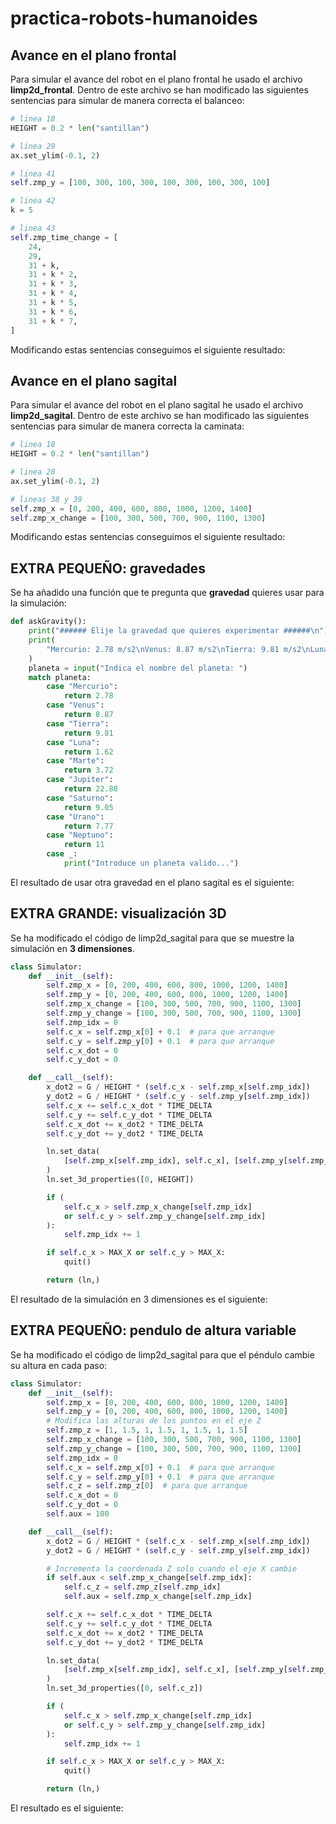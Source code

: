 # practica-robots-humanoides

## Avance en el plano **frontal**
Para simular el avance del robot en el plano frontal he usado el archivo **limp2d_frontal**.
Dentro de este archivo se han modificado las siguientes sentencias para simular de manera correcta el balanceo:
```python
# linea 18 
HEIGHT = 0.2 * len("santillan")

# linea 29
ax.set_ylim(-0.1, 2)

# linea 41
self.zmp_y = [100, 300, 100, 300, 100, 300, 100, 300, 100]

# linea 42
k = 5

# linea 43
self.zmp_time_change = [
    24,
    29,
    31 + k,
    31 + k * 2,
    31 + k * 3,
    31 + k * 4,
    31 + k * 5,
    31 + k * 6,
    31 + k * 7,
]
```

Modificando estas sentencias conseguimos el siguiente resultado:

## Avance en el plano **sagital**
Para simular el avance del robot en el plano sagital he usado el archivo **limp2d_sagital**.
Dentro de este archivo se han modificado las siguientes sentencias para simular de manera correcta la caminata:
```python
# linea 18
HEIGHT = 0.2 * len("santillan")

# linea 28
ax.set_ylim(-0.1, 2)

# lineas 38 y 39
self.zmp_x = [0, 200, 400, 600, 800, 1000, 1200, 1400]
self.zmp_x_change = [100, 300, 500, 700, 900, 1100, 1300]
```

Modificando estas sentencias conseguimos el siguiente resultado:

## EXTRA PEQUEÑO: gravedades
Se ha añadido una función que te pregunta que **gravedad** quieres usar para la simulación:
```python
def askGravity():
    print("###### Elije la gravedad que quieres experimentar ######\n")
    print(
        "Mercurio: 2.78 m/s2\nVenus: 8.87 m/s2\nTierra: 9.81 m/s2\nLuna: 1.62 m/s2\nMarte: 3.72 m/s2\nJupiter: 22.88 m/s2\nSaturno: 9.05 m/s2\nUrano: 7.77 m/s2\nNeptuno: 11 m/s2"
    )
    planeta = input("Indica el nombre del planeta: ")
    match planeta:
        case "Mercurio":
            return 2.78
        case "Venus":
            return 8.87
        case "Tierra":
            return 9.81
        case "Luna":
            return 1.62
        case "Marte":
            return 3.72
        case "Jupiter":
            return 22.88
        case "Saturno":
            return 9.05
        case "Urano":
            return 7.77
        case "Neptuno":
            return 11
        case _:
            print("Introduce un planeta valido...")
```

El resultado de usar otra gravedad en el plano sagital es el siguiente:

## EXTRA GRANDE: visualización 3D
Se ha modificado el código de limp2d_sagital para que se muestre la simulación en **3 dimensiones**.

```python
class Simulator:
    def __init__(self):
        self.zmp_x = [0, 200, 400, 600, 800, 1000, 1200, 1400]
        self.zmp_y = [0, 200, 400, 600, 800, 1000, 1200, 1400]
        self.zmp_x_change = [100, 300, 500, 700, 900, 1100, 1300]
        self.zmp_y_change = [100, 300, 500, 700, 900, 1100, 1300]
        self.zmp_idx = 0
        self.c_x = self.zmp_x[0] + 0.1  # para que arranque
        self.c_y = self.zmp_y[0] + 0.1  # para que arranque
        self.c_x_dot = 0
        self.c_y_dot = 0

    def __call__(self):
        x_dot2 = G / HEIGHT * (self.c_x - self.zmp_x[self.zmp_idx])
        y_dot2 = G / HEIGHT * (self.c_y - self.zmp_y[self.zmp_idx])
        self.c_x += self.c_x_dot * TIME_DELTA
        self.c_y += self.c_y_dot * TIME_DELTA
        self.c_x_dot += x_dot2 * TIME_DELTA
        self.c_y_dot += y_dot2 * TIME_DELTA

        ln.set_data(
            [self.zmp_x[self.zmp_idx], self.c_x], [self.zmp_y[self.zmp_idx], self.c_y]
        )
        ln.set_3d_properties([0, HEIGHT])

        if (
            self.c_x > self.zmp_x_change[self.zmp_idx]
            or self.c_y > self.zmp_y_change[self.zmp_idx]
        ):
            self.zmp_idx += 1

        if self.c_x > MAX_X or self.c_y > MAX_X:
            quit()

        return (ln,)
```

El resultado de la simulación en 3 dimensiones es el siguiente:

## EXTRA PEQUEÑO: pendulo de altura variable
Se ha modificado el código de limp2d_sagital para que el péndulo cambie su altura en cada paso:
```python
class Simulator:
    def __init__(self):
        self.zmp_x = [0, 200, 400, 600, 800, 1000, 1200, 1400]
        self.zmp_y = [0, 200, 400, 600, 800, 1000, 1200, 1400]
        # Modifica las alturas de los puntos en el eje Z
        self.zmp_z = [1, 1.5, 1, 1.5, 1, 1.5, 1, 1.5]
        self.zmp_x_change = [100, 300, 500, 700, 900, 1100, 1300]
        self.zmp_y_change = [100, 300, 500, 700, 900, 1100, 1300]
        self.zmp_idx = 0
        self.c_x = self.zmp_x[0] + 0.1  # para que arranque
        self.c_y = self.zmp_y[0] + 0.1  # para que arranque
        self.c_z = self.zmp_z[0]  # para que arranque
        self.c_x_dot = 0
        self.c_y_dot = 0
        self.aux = 100

    def __call__(self):
        x_dot2 = G / HEIGHT * (self.c_x - self.zmp_x[self.zmp_idx])
        y_dot2 = G / HEIGHT * (self.c_y - self.zmp_y[self.zmp_idx])

        # Incrementa la coordenada Z solo cuando el eje X cambie
        if self.aux < self.zmp_x_change[self.zmp_idx]:
            self.c_z = self.zmp_z[self.zmp_idx]
            self.aux = self.zmp_x_change[self.zmp_idx]

        self.c_x += self.c_x_dot * TIME_DELTA
        self.c_y += self.c_y_dot * TIME_DELTA
        self.c_x_dot += x_dot2 * TIME_DELTA
        self.c_y_dot += y_dot2 * TIME_DELTA

        ln.set_data(
            [self.zmp_x[self.zmp_idx], self.c_x], [self.zmp_y[self.zmp_idx], self.c_y]
        )
        ln.set_3d_properties([0, self.c_z])

        if (
            self.c_x > self.zmp_x_change[self.zmp_idx]
            or self.c_y > self.zmp_y_change[self.zmp_idx]
        ):
            self.zmp_idx += 1

        if self.c_x > MAX_X or self.c_y > MAX_X:
            quit()

        return (ln,)
```
El resultado es el siguiente:
